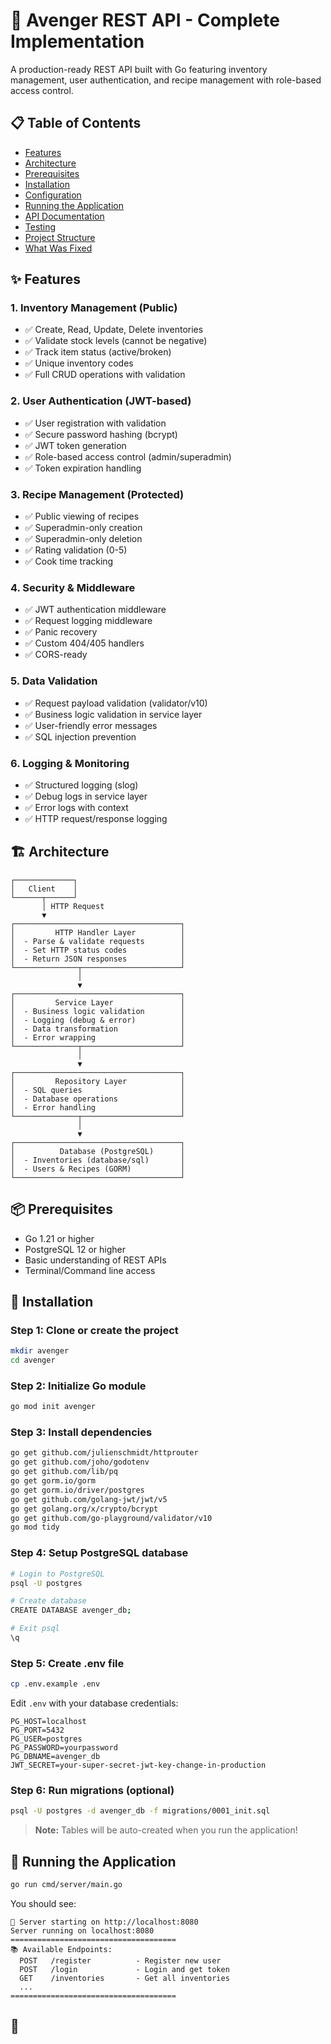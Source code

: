# 🚀 Avenger REST API - Complete Implementation

A production-ready REST API built with Go featuring inventory management, user authentication, and recipe management with role-based access control.

## 📋 Table of Contents

- [Features](#features)
- [Architecture](#architecture)
- [Prerequisites](#prerequisites)
- [Installation](#installation)
- [Configuration](#configuration)
- [Running the Application](#running-the-application)
- [API Documentation](#api-documentation)
- [Testing](#testing)
- [Project Structure](#project-structure)
- [What Was Fixed](#what-was-fixed)

## ✨ Features

### 1. **Inventory Management** (Public)
- ✅ Create, Read, Update, Delete inventories
- ✅ Validate stock levels (cannot be negative)
- ✅ Track item status (active/broken)
- ✅ Unique inventory codes
- ✅ Full CRUD operations with validation

### 2. **User Authentication** (JWT-based)
- ✅ User registration with validation
- ✅ Secure password hashing (bcrypt)
- ✅ JWT token generation
- ✅ Role-based access control (admin/superadmin)
- ✅ Token expiration handling

### 3. **Recipe Management** (Protected)
- ✅ Public viewing of recipes
- ✅ Superadmin-only creation
- ✅ Superadmin-only deletion
- ✅ Rating validation (0-5)
- ✅ Cook time tracking

### 4. **Security & Middleware**
- ✅ JWT authentication middleware
- ✅ Request logging middleware
- ✅ Panic recovery
- ✅ Custom 404/405 handlers
- ✅ CORS-ready

### 5. **Data Validation**
- ✅ Request payload validation (validator/v10)
- ✅ Business logic validation in service layer
- ✅ User-friendly error messages
- ✅ SQL injection prevention

### 6. **Logging & Monitoring**
- ✅ Structured logging (slog)
- ✅ Debug logs in service layer
- ✅ Error logs with context
- ✅ HTTP request/response logging

## 🏗️ Architecture

```
┌─────────────┐
│   Client    │
└──────┬──────┘
       │ HTTP Request
       ▼
┌─────────────────────────────────────┐
│         HTTP Handler Layer          │
│  - Parse & validate requests        │
│  - Set HTTP status codes            │
│  - Return JSON responses            │
└──────────────┬──────────────────────┘
               │
               ▼
┌─────────────────────────────────────┐
│         Service Layer               │
│  - Business logic validation        │
│  - Logging (debug & error)          │
│  - Data transformation              │
│  - Error wrapping                   │
└──────────────┬──────────────────────┘
               │
               ▼
┌─────────────────────────────────────┐
│         Repository Layer            │
│  - SQL queries                      │
│  - Database operations              │
│  - Error handling                   │
└──────────────┬──────────────────────┘
               │
               ▼
┌─────────────────────────────────────┐
│          Database (PostgreSQL)      │
│  - Inventories (database/sql)       │
│  - Users & Recipes (GORM)           │
└─────────────────────────────────────┘
```

## 📦 Prerequisites

- Go 1.21 or higher
- PostgreSQL 12 or higher
- Basic understanding of REST APIs
- Terminal/Command line access

## 🔧 Installation

### Step 1: Clone or create the project

```bash
mkdir avenger
cd avenger
```

### Step 2: Initialize Go module

```bash
go mod init avenger
```

### Step 3: Install dependencies

```bash
go get github.com/julienschmidt/httprouter
go get github.com/joho/godotenv
go get github.com/lib/pq
go get gorm.io/gorm
go get gorm.io/driver/postgres
go get github.com/golang-jwt/jwt/v5
go get golang.org/x/crypto/bcrypt
go get github.com/go-playground/validator/v10
go mod tidy
```

### Step 4: Setup PostgreSQL database

```bash
# Login to PostgreSQL
psql -U postgres

# Create database
CREATE DATABASE avenger_db;

# Exit psql
\q
```

### Step 5: Create .env file

```bash
cp .env.example .env
```

Edit `.env` with your database credentials:

```env
PG_HOST=localhost
PG_PORT=5432
PG_USER=postgres
PG_PASSWORD=yourpassword
PG_DBNAME=avenger_db
JWT_SECRET=your-super-secret-jwt-key-change-in-production
```

### Step 6: Run migrations (optional)

```bash
psql -U postgres -d avenger_db -f migrations/0001_init.sql
```

> **Note:** Tables will be auto-created when you run the application!

## 🚀 Running the Application

```bash
go run cmd/server/main.go
```

You should see:

```
🚀 Server starting on http://localhost:8080
Server running on localhost:8080
=====================================
📚 Available Endpoints:
  POST   /register          - Register new user
  POST   /login             - Login and get token
  GET    /inventories       - Get all inventories
  ...
=====================================
```

## 📡 